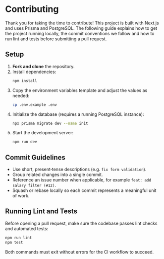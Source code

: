 # Contributing

Thank you for taking the time to contribute! This project is built with Next.js and uses Prisma and PostgreSQL. The following guide explains how to get the project running locally, the commit conventions we follow and how to run lint and tests before submitting a pull request.

## Setup

1. **Fork and clone** the repository.
2. Install dependencies:
   ```bash
   npm install
   ```
3. Copy the environment variables template and adjust the values as needed:
   ```bash
   cp .env.example .env
   ```
4. Initialize the database (requires a running PostgreSQL instance):
   ```bash
   npx prisma migrate dev --name init
   ```
5. Start the development server:
   ```bash
   npm run dev
   ```

## Commit Guidelines

- Use short, present‑tense descriptions (e.g. `fix form validation`).
- Group related changes into a single commit.
- Reference an issue number when applicable, for example `feat: add salary filter (#12)`.
- Squash or rebase locally so each commit represents a meaningful unit of work.

## Running Lint and Tests

Before opening a pull request, make sure the codebase passes lint checks and automated tests:

```bash
npm run lint
npm test
```

Both commands must exit without errors for the CI workflow to succeed.
